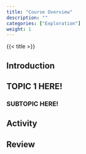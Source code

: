 ```yaml
---
title: "Course Overview"
description: ""
categories: ["Exploration"]
weight: 1
---
```

<!--- Make sure to fill out the title and description above, they will be used when generating lists of exploration topics -->
<!--- The weight above determines what order this will be shown among other exploration topics in this same folder, lower numbers are shown first. Start using at least multiples of 5, that way if you need to add a content page between existing ones there are enough open weights to do so. They are integers only -->

{{< title >}}
## Introduction
<!--- Introduce the content of this exploration -->

## TOPIC 1 HERE!
<!--- Main topic headings are at ## -->
### SUBTOPIC HERE!
<!--- Subtopic headings are at ### -->

<!--- Embed kaltura videos like this {{< kaltura video_identifier >}} where video_identifier is replaced with the id of the video found in the kaltura video URL -->

## Activity
<!--- Where possible include one or more activities for students to do to further cement their understanding of the topic. They will learn more from doing than reading -->

## Review
<!--- Encourage students to reflect on what they should have learned from this exploration. -->